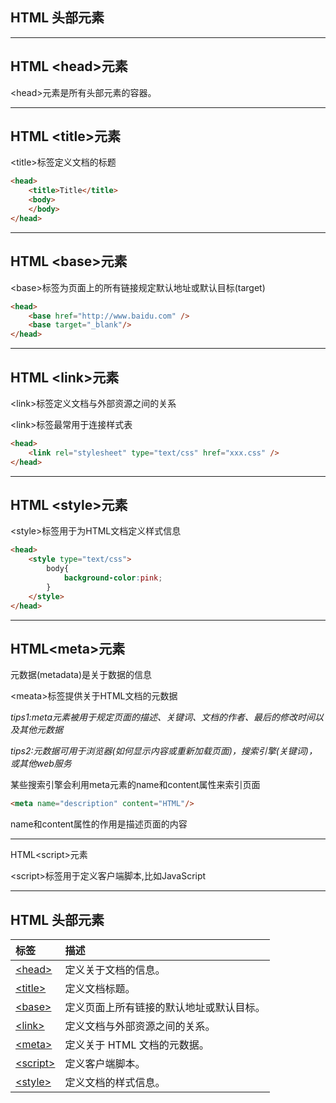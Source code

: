 ## HTML 头部元素

---

## HTML &lt;head&gt;元素

&lt;head&gt;元素是所有头部元素的容器。

---

## HTML &lt;title&gt;元素

&lt;title&gt;标签定义文档的标题

```HTML
<head>
    <title>Title</title>
    <body>
    </body>
</head>
```

---

## HTML &lt;base&gt;元素

&lt;base&gt;标签为页面上的所有链接规定默认地址或默认目标\(target\)

```HTML
<head>
    <base href="http://www.baidu.com" />
    <base target="_blank"/>
</head>
```

---

## HTML &lt;link&gt;元素

&lt;link&gt;标签定义文档与外部资源之间的关系

&lt;link&gt;标签最常用于连接样式表

```HTML
<head>
    <link rel="stylesheet" type="text/css" href="xxx.css" />
</head>
```

---

## HTML &lt;style&gt;元素

&lt;style&gt;标签用于为HTML文档定义样式信息

```HTML
<head>
    <style type="text/css">
        body{
            background-color:pink;
        }
    </style>
</head>
```

---

## HTML&lt;meta&gt;元素

元数据\(metadata\)是关于数据的信息

&lt;meata&gt;标签提供关于HTML文档的元数据

_tips1:meta元素被用于规定页面的描述、关键词、文档的作者、最后的修改时间以及其他元数据_

_tips2:元数据可用于浏览器\(如何显示内容或重新加载页面\)，搜索引擎\(关键词\)，或其他web服务_

某些搜索引擎会利用meta元素的name和content属性来索引页面

```HTML
<meta name="description" content="HTML"/>
```

name和content属性的作用是描述页面的内容

---

HTML&lt;script&gt;元素

&lt;script&gt;标签用于定义客户端脚本,比如JavaScript

---

## HTML 头部元素

| 标签 | 描述 |
| :--- | :--- |
| [&lt;head&gt;](http://www.w3school.com.cn/tags/tag_head.asp) | 定义关于文档的信息。 |
| [&lt;title&gt;](http://www.w3school.com.cn/tags/tag_title.asp) | 定义文档标题。 |
| [&lt;base&gt;](http://www.w3school.com.cn/tags/tag_base.asp) | 定义页面上所有链接的默认地址或默认目标。 |
| [&lt;link&gt;](http://www.w3school.com.cn/tags/tag_link.asp) | 定义文档与外部资源之间的关系。 |
| [&lt;meta&gt;](http://www.w3school.com.cn/tags/tag_meta.asp) | 定义关于 HTML 文档的元数据。 |
| [&lt;script&gt;](http://www.w3school.com.cn/tags/tag_script.asp) | 定义客户端脚本。 |
| [&lt;style&gt;](http://www.w3school.com.cn/tags/tag_style.asp) | 定义文档的样式信息。 |




